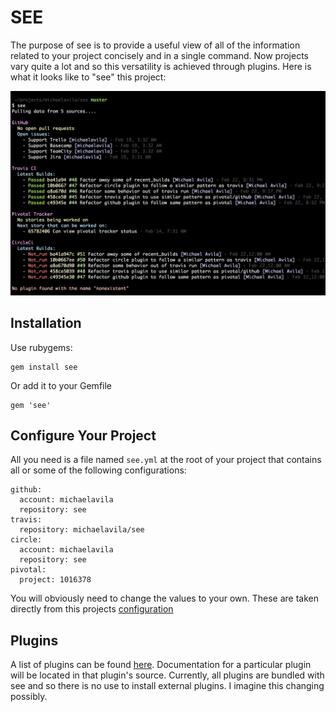# SEE

The purpose of see is to provide a useful view of all of the information related to your project concisely and in a single command. Now projects vary quite a lot and so this versatility is achieved through plugins. Here is what it looks like to "see" this project:

![Screenshot](doc/screenshot.png)

## Installation

Use rubygems:

    gem install see

Or add it to your Gemfile

    gem 'see'

## Configure Your Project

All you need is a file named `see.yml` at the root of your project that contains all or some of the following configurations:

    github:
      account: michaelavila
      repository: see
    travis:
      repository: michaelavila/see
    circle:
      account: michaelavila
      repository: see
    pivotal:
      project: 1016378

You will obviously need to change the values to your own. These are taken directly from this projects [configuration](see.yml)

## Plugins

A list of plugins can be found [here](lib/see/plugins). Documentation for a particular plugin will be located in that plugin's source. Currently, all plugins are bundled with see and so there is no use to install external plugins. I imagine this changing possibly.

